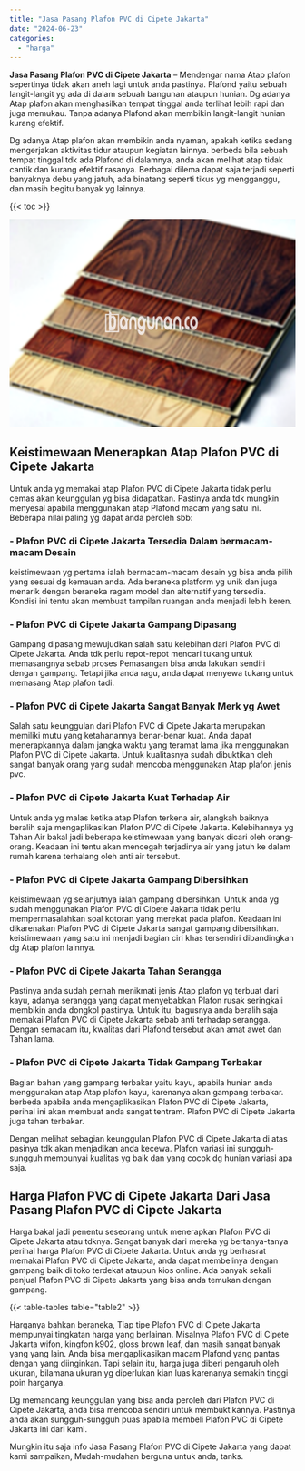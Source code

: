 ```yaml
---
title: "Jasa Pasang Plafon PVC di Cipete Jakarta"
date: "2024-06-23"
categories: 
  - "harga"
---
```


**Jasa Pasang Plafon PVC di Cipete Jakarta** – Mendengar nama Atap plafon sepertinya tidak akan aneh lagi untuk anda pastinya. Plafond yaitu sebuah langit-langit yg ada di dalam sebuah bangunan ataupun hunian. Dg adanya Atap plafon akan menghasilkan tempat tinggal anda terlihat lebih rapi dan juga memukau. Tanpa adanya Plafond akan membikin langit-langit hunian kurang efektif.

Dg adanya Atap plafon akan membikin anda nyaman, apakah ketika sedang mengerjakan aktivitas tidur ataupun kegiatan lainnya. berbeda bila sebuah tempat tinggal tdk ada Plafond di dalamnya, anda akan melihat atap tidak cantik dan kurang efektif rasanya. Berbagai dilema dapat saja terjadi seperti banyaknya debu yang jatuh, ada binatang seperti tikus yg mengganggu, dan masih begitu banyak yg lainnya.

{{< toc >}}

![Jasa Pasang Plafon PVC di Cipete Jakarta](/images/flafond-pvc-murah04.png)

## Keistimewaan Menerapkan Atap Plafon PVC di Cipete Jakarta

Untuk anda yg memakai atap Plafon PVC di Cipete Jakarta tidak perlu cemas akan keunggulan yg bisa didapatkan. Pastinya anda tdk mungkin menyesal apabila menggunakan atap Plafond macam yang satu ini. Beberapa nilai paling yg dapat anda peroleh sbb:

### \- Plafon PVC di Cipete Jakarta Tersedia Dalam bermacam-macam Desain

keistimewaan yg pertama ialah bermacam-macam desain yg bisa anda pilih yang sesuai dg kemauan anda. Ada beraneka platform yg unik dan juga menarik dengan beraneka ragam model dan alternatif yang tersedia. Kondisi ini tentu akan membuat tampilan ruangan anda menjadi lebih keren.

### \- Plafon PVC di Cipete Jakarta Gampang Dipasang

Gampang dipasang mewujudkan salah satu kelebihan dari Plafon PVC di Cipete Jakarta. Anda tdk perlu repot-repot mencari tukang untuk memasangnya sebab proses Pemasangan bisa anda lakukan sendiri dengan gampang. Tetapi jika anda ragu, anda dapat menyewa tukang untuk memasang Atap plafon tadi.

### \- Plafon PVC di Cipete Jakarta Sangat Banyak Merk yg Awet

Salah satu keunggulan dari Plafon PVC di Cipete Jakarta merupakan memiliki mutu yang ketahanannya benar-benar kuat. Anda dapat menerapkannya dalam jangka waktu yang teramat lama jika menggunakan Plafon PVC di Cipete Jakarta. Untuk kualitasnya sudah dibuktikan oleh sangat banyak orang yang sudah mencoba menggunakan Atap plafon jenis pvc.

### \- Plafon PVC di Cipete Jakarta Kuat Terhadap Air

Untuk anda yg malas ketika atap Plafon terkena air, alangkah baiknya beralih saja mengaplikasikan Plafon PVC di Cipete Jakarta. Kelebihannya yg Tahan Air bakal jadi beberapa keistimewaan yang banyak dicari oleh orang-orang. Keadaan ini tentu akan mencegah terjadinya air yang jatuh ke dalam rumah karena terhalang oleh anti air tersebut.

### \- Plafon PVC di Cipete Jakarta Gampang Dibersihkan

keistimewaan yg selanjutnya ialah gampang dibersihkan. Untuk anda yg sudah menggunakan Plafon PVC di Cipete Jakarta tidak perlu mempermasalahkan soal kotoran yang merekat pada plafon. Keadaan ini dikarenakan Plafon PVC di Cipete Jakarta sangat gampang dibersihkan. keistimewaan yang satu ini menjadi bagian ciri khas tersendiri dibandingkan dg Atap plafon lainnya.

### \- Plafon PVC di Cipete Jakarta Tahan Serangga

Pastinya anda sudah pernah menikmati jenis Atap plafon yg terbuat dari kayu, adanya serangga yang dapat menyebabkan Plafon rusak seringkali membikin anda dongkol pastinya. Untuk itu, bagusnya anda beralih saja memakai Plafon PVC di Cipete Jakarta sebab anti terhadap serangga. Dengan semacam itu, kwalitas dari Plafond tersebut akan amat awet dan Tahan lama.

### \- Plafon PVC di Cipete Jakarta Tidak Gampang Terbakar

Bagian bahan yang gampang terbakar yaitu kayu, apabila hunian anda menggunakan atap Atap plafon kayu, karenanya akan gampang terbakar. berbeda apabila anda mengaplikasikan Plafon PVC di Cipete Jakarta, perihal ini akan membuat anda sangat tentram. Plafon PVC di Cipete Jakarta juga tahan terbakar.

Dengan melihat sebagian keunggulan Plafon PVC di Cipete Jakarta di atas pasinya tdk akan menjadikan anda kecewa. Plafon variasi ini sungguh-sungguh mempunyai kualitas yg baik dan yang cocok dg hunian variasi apa saja.

## Harga Plafon PVC di Cipete Jakarta Dari Jasa Pasang Plafon PVC di Cipete Jakarta

Harga bakal jadi penentu seseorang untuk menerapkan Plafon PVC di Cipete Jakarta atau tdknya. Sangat banyak dari mereka yg bertanya-tanya perihal harga Plafon PVC di Cipete Jakarta. Untuk anda yg berhasrat memakai Plafon PVC di Cipete Jakarta, anda dapat membelinya dengan gampang baik di toko terdekat ataupun kios online. Ada banyak sekali penjual Plafon PVC di Cipete Jakarta yang bisa anda temukan dengan gampang.

{{< table-tables table="table2" >}}

Harganya bahkan beraneka, Tiap tipe Plafon PVC di Cipete Jakarta mempunyai tingkatan harga yang berlainan. Misalnya Plafon PVC di Cipete Jakarta wifon, kingfon k902, gloss brown leaf, dan masih sangat banyak yang yang lain. Anda bisa mengaplikasikan macam Plafond yang pantas dengan yang diinginkan. Tapi selain itu, harga juga diberi pengaruh oleh ukuran, bilamana ukuran yg diperlukan kian luas karenanya semakin tinggi poin harganya.

Dg memandang keunggulan yang bisa anda peroleh dari Plafon PVC di Cipete Jakarta, anda bisa mencoba sendiri untuk membuktikannya. Pastinya anda akan sungguh-sungguh puas apabila membeli Plafon PVC di Cipete Jakarta ini dari kami.

Mungkin itu saja info Jasa Pasang Plafon PVC di Cipete Jakarta yang dapat kami sampaikan, Mudah-mudahan berguna untuk anda, tanks.
